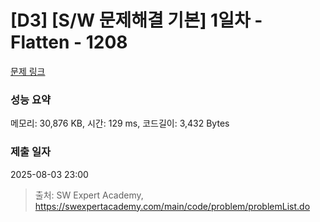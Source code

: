 # [D3] [S/W 문제해결 기본] 1일차 - Flatten - 1208 

[문제 링크](https://swexpertacademy.com/main/code/problem/problemDetail.do?contestProbId=AV139KOaABgCFAYh) 

### 성능 요약

메모리: 30,876 KB, 시간: 129 ms, 코드길이: 3,432 Bytes

### 제출 일자

2025-08-03 23:00



> 출처: SW Expert Academy, https://swexpertacademy.com/main/code/problem/problemList.do